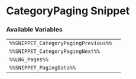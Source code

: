 # CategoryPaging Snippet

### Available Variables
|||
|---|---|
| `%%SNIPPET_CategoryPagingPrevious%%` |
| `%%SNIPPET_CategoryPagingNext%%` |
| `%%LNG_Pages%%` |
| `%%SNIPPET_PagingData%%` |
